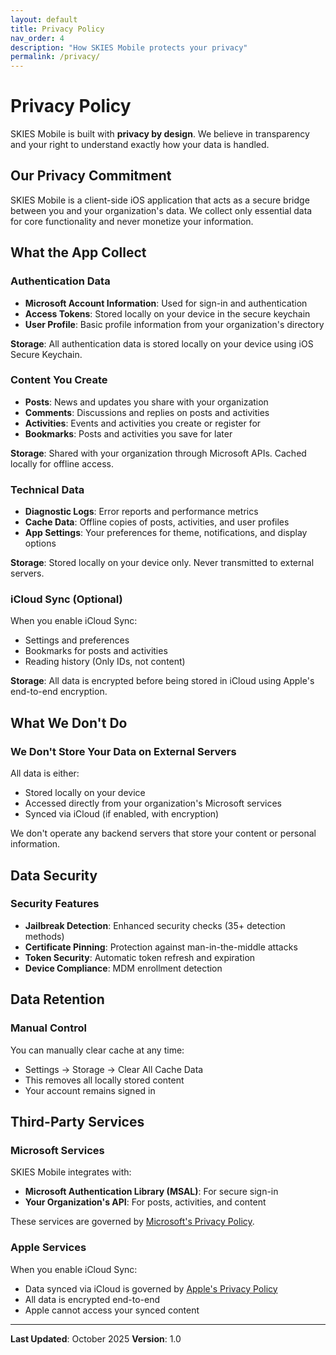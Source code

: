 ```yaml
---
layout: default
title: Privacy Policy
nav_order: 4
description: "How SKIES Mobile protects your privacy"
permalink: /privacy/
---
```


# Privacy Policy

SKIES Mobile is built with **privacy by design**. We believe in transparency and your right to understand exactly how your data is handled.

## Our Privacy Commitment

SKIES Mobile is a client-side iOS application that acts as a secure bridge between you and your organization's data. We collect only essential data for core functionality and never monetize your information.

## What the App Collect

### Authentication Data

- **Microsoft Account Information**: Used for sign-in and authentication
- **Access Tokens**: Stored locally on your device in the secure keychain
- **User Profile**: Basic profile information from your organization's directory

**Storage**: All authentication data is stored locally on your device using iOS Secure Keychain.

### Content You Create

- **Posts**: News and updates you share with your organization
- **Comments**: Discussions and replies on posts and activities
- **Activities**: Events and activities you create or register for
- **Bookmarks**: Posts and activities you save for later

**Storage**: Shared with your organization through Microsoft APIs. Cached locally for offline access.

### Technical Data

- **Diagnostic Logs**: Error reports and performance metrics
- **Cache Data**: Offline copies of posts, activities, and user profiles
- **App Settings**: Your preferences for theme, notifications, and display options

**Storage**: Stored locally on your device only. Never transmitted to external servers.

### iCloud Sync (Optional)

When you enable iCloud Sync:

- Settings and preferences
- Bookmarks for posts and activities
- Reading history (Only IDs, not content)

**Storage**: All data is encrypted before being stored in iCloud using Apple's end-to-end encryption.

## What We Don't Do

### We Don't Store Your Data on External Servers

All data is either:

- Stored locally on your device
- Accessed directly from your organization's Microsoft services
- Synced via iCloud (if enabled, with encryption)

We don't operate any backend servers that store your content or personal information.

## Data Security

### Security Features

- **Jailbreak Detection**: Enhanced security checks (35+ detection methods)
- **Certificate Pinning**: Protection against man-in-the-middle attacks
- **Token Security**: Automatic token refresh and expiration
- **Device Compliance**: MDM enrollment detection

## Data Retention

### Manual Control

You can manually clear cache at any time:

- Settings → Storage → Clear All Cache Data
- This removes all locally stored content
- Your account remains signed in

## Third-Party Services

### Microsoft Services

SKIES Mobile integrates with:

- **Microsoft Authentication Library (MSAL)**: For secure sign-in
- **Your Organization's API**: For posts, activities, and content

These services are governed by [Microsoft's Privacy Policy](https://privacy.microsoft.com/).

### Apple Services

When you enable iCloud Sync:

- Data synced via iCloud is governed by [Apple's Privacy Policy](https://www.apple.com/legal/privacy/)
- All data is encrypted end-to-end
- Apple cannot access your synced content

---

**Last Updated**: October 2025
**Version**: 1.0
